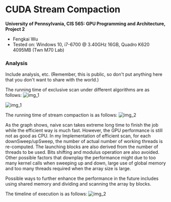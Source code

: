 CUDA Stream Compaction
======================

**University of Pennsylvania, CIS 565: GPU Programming and Architecture, Project 2**

* Fengkai Wu
* Tested on: Windows 10, i7-6700 @ 3.40GHz 16GB, Quadro K620 4095MB (Twn M70 Lab)

### Analysis

Include analysis, etc. (Remember, this is public, so don't put
anything here that you don't want to share with the world.)

The running time of exclusive scan under different algorithms are as follows:
![img_1](https://github.com/wufk/Project2-Stream-Compaction/blob/master/img/Scan.png)

![img_1](https://github.com/wufk/Project2-Stream-Compaction/blob/master/img/proj2table.PNG)

The running time of stream compaction is as follows:
![img_2](https://github.com/wufk/Project2-Stream-Compaction/blob/master/img/cmpact.png)

As the graph shows, naive scan takes extreme long time to finish the job while the efficient way is much fast. However, the GPU performance is still not as good as CPU. In my Implementation of efficient scan, for each downSweep/upSweep, the number of actual number of working threads is re-computed. The launching blocks are also derived from the number of threads to be used. Bits shifting and modulus operation are also avoided. Other possible factors that downplay the performance might due to too many kernel calls when sweeping up and down, large use of global memory and too many threads required when the array size is large.

Possible ways to further enhance the performance in the future includes using shared memory and dividing  and scanning the array by blocks.

The timeline of execution is as follows:
![img_2](https://github.com/wufk/Project2-Stream-Compaction/blob/master/img/proj2Perform.PNG)
